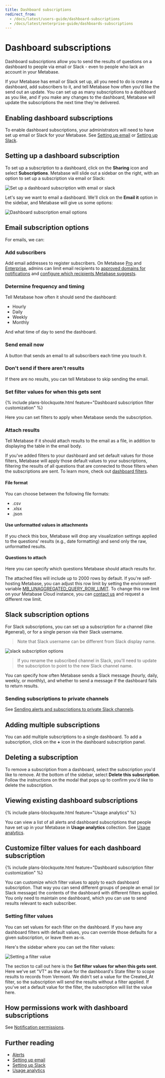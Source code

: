 ```yaml
---
title: Dashboard subscriptions
redirect_from:
  - /docs/latest/users-guide/dashboard-subscriptions
  - /docs/latest/enterprise-guide/dashboards-subscriptions
---
```


# Dashboard subscriptions

Dashboard subscriptions allow you to send the results of questions on a dashboard to people via email or Slack - even to people who lack an account in your Metabase.

If your Metabase has email or Slack set up, all you need to do is create a dashboard, add subscribers to it, and tell Metabase how often you'd like the send out an update. You can set up as many subscriptions to a dashboard as you like, and if you make any changes to the dashboard, Metabase will update the subscriptions the next time they're delivered.

## Enabling dashboard subscriptions

To enable dashboard subscriptions, your administrators will need to have set up email or Slack for your Metabase. See [Setting up email](../configuring-metabase/email.md) or [Setting up Slack](../configuring-metabase/slack.md).

## Setting up a dashboard subscription

To set up a subscription to a dashboard, click on the **Sharing** icon and select **Subscriptions**. Metabase will slide out a sidebar on the right, with an option to set up a subscription via email or Slack:

![Set up a dashboard subscription with email or slack](./images/email-or-slack.png)

Let's say we want to email a dashboard. We'll click on the **Email it** option in the sidebar, and Metabase will give us some options:

![Dashboard subscription email options](./images/email-options.png)

## Email subscription options

For emails, we can:

### Add subscribers

Add email addresses to register subscribers. On Metabase [Pro](https://www.metabase.com/product/pro) and [Enterprise](https://www.metabase.com/product/enterprise), admins can limit email recipients to [approved domains for notifications](../configuring-metabase/email.md#approved-domains-for-notifications) and [configure which recipients Metabase suggests](../configuring-metabase/email.md#suggest-recipients-on-dashboard-subscriptions-and-alerts).

### Determine frequency and timing

Tell Metabase how often it should send the dashboard:

- Hourly
- Daily
- Weekly
- Monthly

And what time of day to send the dashboard.

### Send email now

A button that sends an email to all subscribers each time you touch it.

### Don't send if there aren't results

If there are no results, you can tell Metabase to skip sending the email.

### Set filter values for when this gets sent

{% include plans-blockquote.html feature="Dashboard subscription filter customization" %}

Here you can set filters to apply when Metabase sends the subscription.

### Attach results

Tell Metabase if it should attach results to the email as a file, in addition to displaying the table in the email body.

If you've added filters to your dashboard and set default values for those filters, Metabase will apply those default values to your subscriptions, filtering the results of all questions that are connected to those filters when the subscriptions are sent. To learn more, check out [dashboard filters](./filters.md).

#### File format

You can choose between the following file formats:

- .csv
- .xlsx
- .json

#### Use unformatted values in attachments

If you check this box, Metabase will drop any visualization settings applied to the questions' results (e.g., date formatting) and send only the raw, unformatted results.

#### Questions to attach

Here you can specify which questions Metabase should attach results for.

The attached files will include up to 2000 rows by default. If you're self-hosting Metabase, you can adjust this row limit by setting the environment variable [MB_UNAGGREGATED_QUERY_ROW_LIMIT](../configuring-metabase/environment-variables.md#mb_unaggregated_query_row_limit). To change this row limit on your Metabase Cloud instance, you can [contact us](https://www.metabase.com/help/premium) and request a different row limit.

## Slack subscription options

For Slack subscriptions, you can set up a subscription for a channel (like #general), or for a single person via their Slack username.

> Note that Slack username can be different from Slack display name.

![slack subscription options](./images/slack-subscription-options.png)

> If you rename the subscribed channel in Slack, you'll need to update the subscription to point to the new Slack channel name.

You can specify how often Metabase sends a Slack message (hourly, daily, weekly, or monthly), and whether to send a message if the dashboard fails to return results.

### Sending subscriptions to private channels

See [Sending alerts and subscriptions to private Slack channels](../configuring-metabase/slack.md#sending-alerts-and-subscriptions-to-private-slack-channels).

## Adding multiple subscriptions

You can add multiple subscriptions to a single dashboard. To add a subscription, click on the **+** icon in the dashboard subscription panel.

## Deleting a subscription

To remove a subscription from a dashboard, select the subscription you'd like to remove. At the bottom of the sidebar, select **Delete this subscription**. Follow the instructions on the modal that pops up to confirm you'd like to delete the subscription.

## Viewing existing dashboard subscriptions

{% include plans-blockquote.html feature="Usage analytics" %}

You can view a list of all alerts and dashboard subscriptions that people have set up in your Metabase in **Usage analytics** collection. See [Usage analytics](../usage-and-performance-tools/usage-analytics.md).

## Customize filter values for each dashboard subscription

{% include plans-blockquote.html feature="Dashboard subscription filter customization" %}

You can customize which filter values to apply to each dashboard subscription. That way you can send different groups of people an email (or Slack message) the contents of the dashboard with different filters applied. You only need to maintain one dashboard, which you can use to send results relevant to each subscriber.

### Setting filter values

You can set values for each filter on the dashboard. If you have any dashboard filters with default values, you can override those defaults for a given subscription, or leave them as-is.

Here's the sidebar where you can set the filter values:

![Setting a filter value](./images/set-filter-values.png)

The section to call out here is the **Set filter values for when this gets sent**. Here we've set "VT" as the value for the dashboard's State filter to scope results to records from Vermont. We didn't set a value for the Created_At filter, so the subscription will send the results without a filter applied. If you've set a default value for the filter, the subscription will list the value here.

## How permissions work with dashboard subscriptions

See [Notification permissions](../permissions/notifications.md).

## Further reading

- [Alerts](../questions/alerts.md)
- [Setting up email](../configuring-metabase/email.md)
- [Setting up Slack](../configuring-metabase/slack.md)
- [Usage analytics](../usage-and-performance-tools/usage-analytics.md)
